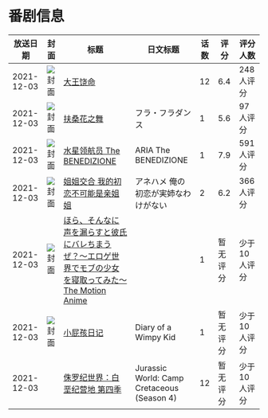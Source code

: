 # 番剧信息

|放送日期|封面|标题|日文标题|话数|评分|评分人数|
|---|---|---|---|---|---|---|
|2021-12-03|![封面](https://lain.bgm.tv/pic/cover/c/46/34/291213_3BJqJ.jpg)|[大王饶命](https://bangumi.tv/subject/291213)||12|6.4|248人评分|
|2021-12-03|![封面](https://lain.bgm.tv/pic/cover/c/da/f3/318543_O1507.jpg)|[扶桑花之舞](https://bangumi.tv/subject/318543)|フラ・フラダンス|1|5.6|97人评分|
|2021-12-03|![封面](https://lain.bgm.tv/pic/cover/c/47/80/329948_R8LC8.jpg)|[水星领航员 The BENEDIZIONE](https://bangumi.tv/subject/329948)|ARIA The BENEDIZIONE|1|7.9|591人评分|
|2021-12-03|![封面](https://bangumi.tv/img/no_icon_subject.png)|[姐姐交合 我的初恋不可能是亲姐姐](https://bangumi.tv/subject/354252)|アネハメ 俺の初恋が実姉なわけがない|2|6.2|366人评分|
|2021-12-03|![封面](https://bangumi.tv/img/no_icon_subject.png)|[ほら、そんなに声を漏らすと彼氏にバレちまうぜ？～エロゲ世界でモブの少女を寝取ってみた～ The Motion Anime](https://bangumi.tv/subject/368708)||1|暂无评分|少于10人评分|
|2021-12-03|![封面](https://lain.bgm.tv/pic/cover/c/6a/8a/461535_50SS2.jpg)|[小屁孩日记](https://bangumi.tv/subject/461535)|Diary of a Wimpy Kid|1|暂无评分|少于10人评分|
|2021-12-03||[侏罗纪世界：白垩纪营地 第四季](https://bangumi.tv/subject/520515)|Jurassic World: Camp Cretaceous (Season 4)|12|暂无评分|少于10人评分|
